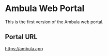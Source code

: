 # Ambula Web Portal
This is the first version of the Ambula web portal.

## Portal URL
https://ambula.app
